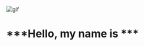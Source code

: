 ![gif](https://media4.giphy.com/media/v1.Y2lkPTc5MGI3NjExMnhsdWsyY2p2dTlobzZvd2ZuYmM1MGEwM3k2Y2NmYnA1amxrbnVscCZlcD12MV9pbnRlcm5hbF9naWZfYnlfaWQmY3Q9Zw/9VhbMwQUgXliE/giphy.gif)
# ***Hello, my name is ***
